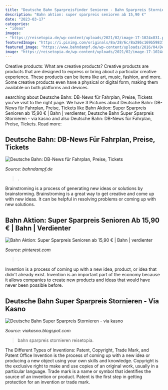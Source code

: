 ```yaml
---
title: "Deutsche Bahn Sparpreisfinder Senioren - Bahn Sparpreis Stornieren Reisetopia"
description: "Bahn aktion: super sparpreis senioren ab 15,90 €"
date: "2023-03-17"
categories:
- "ideas"
images:
- "https://reisetopia.de/wp-content/uploads/2021/02/image-17-1024x831.png"
featuredImage: "https://i.pinimg.com/originals/8a/28/6c/8a286c169b598378576c3c2a154e4d17.jpg"
featured_image: "https://www.bahndampf.de/wp-content/uploads/2016/04/Deutsche-Bahn-Rheinland-Pfalz-DB9977-520x245.jpg?x79572"
image: "https://reisetopia.de/wp-content/uploads/2021/02/image-17-1024x831.png"
---
```



Creative products: What are creative products?
Creative products are products that are designed to express or bring about a particular creative experience. These products can be items like art, music, fashion, and more. Some creative products even have a physical or digital form, making them available on both platforms and devices.

	

		
searching about Deutsche Bahn: DB-News für Fahrplan, Preise, Tickets you've visit to the right page. We have 3 Pictures about Deutsche Bahn: DB-News für Fahrplan, Preise, Tickets like Bahn Aktion: Super Sparpreis Senioren ab 15,90 € | Bahn | verdienter, Deutsche Bahn Super Sparpreis Stornieren - via kasno and also Deutsche Bahn: DB-News für Fahrplan, Preise, Tickets. Read more:
		
    
## Deutsche Bahn: DB-News Für Fahrplan, Preise, Tickets

<img loading=lazy src="https://www.bahndampf.de/wp-content/uploads/2016/04/Deutsche-Bahn-Rheinland-Pfalz-DB9977-520x245.jpg?x79572" onerror="this.onerror=null;this.src='https://tse3.mm.bing.net/th?id=OIP.wlrG4M7_jjxb7jX2hD9BdgHaDf&amp;pid=15.1';" alt="Deutsche Bahn: DB-News für Fahrplan, Preise, Tickets">

_Source: bahndampf.de_

>. 

	

Brainstroming is a process of generating new ideas or solutions by brainstorming. Brainstroming is a great way to get creative and come up with new ideas. It can be helpful in resolving problems or coming up with new solutions.

    
## Bahn Aktion: Super Sparpreis Senioren Ab 15,90 € | Bahn | Verdienter

<img loading=lazy src="https://i.pinimg.com/originals/8a/28/6c/8a286c169b598378576c3c2a154e4d17.jpg" onerror="this.onerror=null;this.src='https://tse3.mm.bing.net/th?id=OIP.ORnd97T9pRw_r6gvBaW6TgHaBT&amp;pid=15.1';" alt="Bahn Aktion: Super Sparpreis Senioren ab 15,90 € | Bahn | verdienter">

_Source: pinterest.com_

>. 

	

Invention is a process of coming up with a new idea, product, or idea that didn't already exist. Invention is an important part of the economy because it allows companies to create new products and ideas that would have never been possible before.

    
## Deutsche Bahn Super Sparpreis Stornieren - Via Kasno

<img loading=lazy src="https://reisetopia.de/wp-content/uploads/2021/02/image-17-1024x831.png" onerror="this.onerror=null;this.src='https://tse4.mm.bing.net/th?id=OIP.SNEDAjAU5SFB0iYtawgflQHaGA&amp;pid=15.1';" alt="Deutsche Bahn Super Sparpreis Stornieren - via kasno">

_Source: viakasno.blogspot.com_

>bahn sparpreis stornieren reisetopia. 

	

The Different Types of Inventions: Patent, Copyright, Trade Mark, and Patent Office
Invention is the process of coming up with a new idea or producing a new object using your own skills and knowledge. Copyright is the exclusive right to make and use copies of an original work, usually in a particular language. Trade mark is a name or symbol that identifies the source of an invention or product. Patent is the first step in getting protection for an invention or trade mark.

